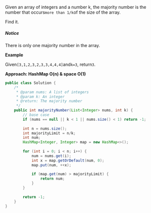 Given an array of integers and a number k, the majority number is the number that occurs`more than 1/k`of the size of the array.

Find it.

##### Notice

There is only one majority number in the array.

**Example**

Given`[3,1,2,3,2,3,3,4,4,4]`and`k=3`, return`3`.

**Approach: HashMap O\(n\) & space O\(1\)**

```java
public class Solution {
    /*
     * @param nums: A list of integers
     * @param k: An integer
     * @return: The majority number
     */
    public int majorityNumber(List<Integer> nums, int k) {
        // base case 
        if (nums == null || k < 1 || nums.size() < 1) return -1;
        
        int n = nums.size();
        int majorityLimit = n/k;
        int num;
        HashMap<Integer, Integer> map = new HashMap<>();
        
        for (int i = 0; i < n; i++) {
            num = nums.get(i);
            int x = map.getOrDefault(num, 0);
            map.put(num, ++x);
            
            if (map.get(num) > majorityLimit) {
                return num;
            }
        }
        
        return -1;
    }
}
```



